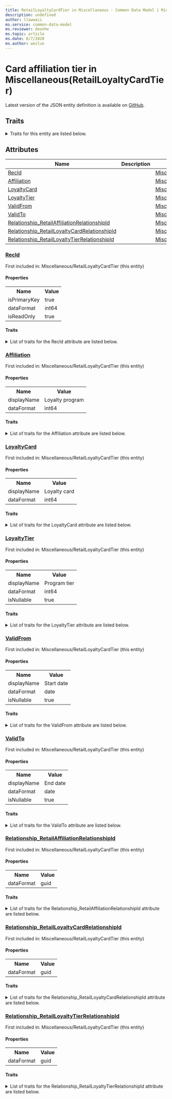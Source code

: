 ```yaml
---
title: RetailLoyaltyCardTier in Miscellaneous - Common Data Model | Microsoft Docs
description: undefined
author: llawwaii
ms.service: common-data-model
ms.reviewer: deonhe
ms.topic: article
ms.date: 8/7/2020
ms.author: weiluo
---
```


# Card affiliation tier in Miscellaneous(RetailLoyaltyCardTier)

  
 Latest version of the JSON entity definition is available on <a href="https://github.com/Microsoft/CDM/tree/master/schemaDocuments/core/operationsCommon/Tables/Commerce/CommerceCustomers/Miscellaneous/RetailLoyaltyCardTier.cdm.json" target="_blank">GitHub</a>.  

## Traits

<details>
<summary>Traits for this entity are listed below.  
</summary>

**is.identifiedBy**  
  names a specifc identity attribute to use with an entity  <table><tr><th>Parameter</th><th>Value</th><th>Data type</th><th>Explanation</th></tr><tr><td>attribute</td><td>[RetailLoyaltyCardTier/(resolvedAttributes)/RecId](#RecId)</td><td>attribute</td><td></td></tr></table>

**is.CDM.entityVersion**  
  <table><tr><th>Parameter</th><th>Value</th><th>Data type</th><th>Explanation</th></tr><tr><td>versionNumber</td><td>"1.0"</td><td>string</td><td>semantic version number of the entity</td></tr></table>

**is.application.releaseVersion**  
  <table><tr><th>Parameter</th><th>Value</th><th>Data type</th><th>Explanation</th></tr><tr><td>releaseVersion</td><td>"10.0.13.0"</td><td>string</td><td>semantic version number of the application introducing this entity</td></tr></table>

**is.localized.displayedAs**  
  Holds the list of language specific display text for an object.  <table><tr><th>Parameter</th><th>Value</th><th>Data type</th><th>Explanation</th></tr><tr><td>localizedDisplayText</td><td><table><tr><th>languageTag</th><th>displayText</th></tr><tr><td>en</td><td>Card affiliation tier</td></tr></table></td><td>entity</td><td>a reference to the constant entity holding the list of localized text</td></tr></table>

</details>

## Attributes

|Name|Description|First Included in Instance|
|---|---|---|
|[RecId](#RecId)||<a href="RetailLoyaltyCardTier.md" target="_blank">Miscellaneous/RetailLoyaltyCardTier</a>|
|[Affiliation](#Affiliation)||<a href="RetailLoyaltyCardTier.md" target="_blank">Miscellaneous/RetailLoyaltyCardTier</a>|
|[LoyaltyCard](#LoyaltyCard)||<a href="RetailLoyaltyCardTier.md" target="_blank">Miscellaneous/RetailLoyaltyCardTier</a>|
|[LoyaltyTier](#LoyaltyTier)||<a href="RetailLoyaltyCardTier.md" target="_blank">Miscellaneous/RetailLoyaltyCardTier</a>|
|[ValidFrom](#ValidFrom)||<a href="RetailLoyaltyCardTier.md" target="_blank">Miscellaneous/RetailLoyaltyCardTier</a>|
|[ValidTo](#ValidTo)||<a href="RetailLoyaltyCardTier.md" target="_blank">Miscellaneous/RetailLoyaltyCardTier</a>|
|[Relationship_RetailAffiliationRelationshipId](#Relationship_RetailAffiliationRelationshipId)||<a href="RetailLoyaltyCardTier.md" target="_blank">Miscellaneous/RetailLoyaltyCardTier</a>|
|[Relationship_RetailLoyaltyCardRelationshipId](#Relationship_RetailLoyaltyCardRelationshipId)||<a href="RetailLoyaltyCardTier.md" target="_blank">Miscellaneous/RetailLoyaltyCardTier</a>|
|[Relationship_RetailLoyaltyTierRelationshipId](#Relationship_RetailLoyaltyTierRelationshipId)||<a href="RetailLoyaltyCardTier.md" target="_blank">Miscellaneous/RetailLoyaltyCardTier</a>|

### <a href=#RecId name="RecId">RecId</a>

First included in: Miscellaneous/RetailLoyaltyCardTier (this entity)  

#### Properties

<table><tr><th>Name</th><th>Value</th></tr><tr><td>isPrimaryKey</td><td>true</td></tr><tr><td>dataFormat</td><td>int64</td></tr><tr><td>isReadOnly</td><td>true</td></tr></table>

#### Traits

<details>
<summary>List of traits for the RecId attribute are listed below.</summary>

**is.dataFormat.integer**  
**is.dataFormat.big**  
**is.identifiedBy**  
names a specifc identity attribute to use with an entity  <table><tr><th>Parameter</th><th>Value</th><th>Data type</th><th>Explanation</th></tr><tr><td>attribute</td><td>[RetailLoyaltyCardTier/(resolvedAttributes)/RecId](#RecId)</td><td>attribute</td><td></td></tr></table>

**is.readOnly**  
**is.dataFormat.integer**  
**is.dataFormat.big**  
</details>

### <a href=#Affiliation name="Affiliation">Affiliation</a>

First included in: Miscellaneous/RetailLoyaltyCardTier (this entity)  

#### Properties

<table><tr><th>Name</th><th>Value</th></tr><tr><td>displayName</td><td>Loyalty program</td></tr><tr><td>dataFormat</td><td>int64</td></tr></table>

#### Traits

<details>
<summary>List of traits for the Affiliation attribute are listed below.</summary>

**is.dataFormat.integer**  
**is.dataFormat.big**  
**is.localized.displayedAs**  
Holds the list of language specific display text for an object.  <table><tr><th>Parameter</th><th>Value</th><th>Data type</th><th>Explanation</th></tr><tr><td>localizedDisplayText</td><td><table><tr><th>languageTag</th><th>displayText</th></tr><tr><td>en</td><td>Loyalty program</td></tr></table></td><td>entity</td><td>a reference to the constant entity holding the list of localized text</td></tr></table>

**is.dataFormat.integer**  
**is.dataFormat.big**  
</details>

### <a href=#LoyaltyCard name="LoyaltyCard">LoyaltyCard</a>

First included in: Miscellaneous/RetailLoyaltyCardTier (this entity)  

#### Properties

<table><tr><th>Name</th><th>Value</th></tr><tr><td>displayName</td><td>Loyalty card</td></tr><tr><td>dataFormat</td><td>int64</td></tr></table>

#### Traits

<details>
<summary>List of traits for the LoyaltyCard attribute are listed below.</summary>

**is.dataFormat.integer**  
**is.dataFormat.big**  
**is.localized.displayedAs**  
Holds the list of language specific display text for an object.  <table><tr><th>Parameter</th><th>Value</th><th>Data type</th><th>Explanation</th></tr><tr><td>localizedDisplayText</td><td><table><tr><th>languageTag</th><th>displayText</th></tr><tr><td>en</td><td>Loyalty card</td></tr></table></td><td>entity</td><td>a reference to the constant entity holding the list of localized text</td></tr></table>

**is.dataFormat.integer**  
**is.dataFormat.big**  
</details>

### <a href=#LoyaltyTier name="LoyaltyTier">LoyaltyTier</a>

First included in: Miscellaneous/RetailLoyaltyCardTier (this entity)  

#### Properties

<table><tr><th>Name</th><th>Value</th></tr><tr><td>displayName</td><td>Program tier</td></tr><tr><td>dataFormat</td><td>int64</td></tr><tr><td>isNullable</td><td>true</td></tr></table>

#### Traits

<details>
<summary>List of traits for the LoyaltyTier attribute are listed below.</summary>

**is.dataFormat.integer**  
**is.dataFormat.big**  
**is.nullable**  
The attribute value may be set to NULL.  

**is.localized.displayedAs**  
Holds the list of language specific display text for an object.  <table><tr><th>Parameter</th><th>Value</th><th>Data type</th><th>Explanation</th></tr><tr><td>localizedDisplayText</td><td><table><tr><th>languageTag</th><th>displayText</th></tr><tr><td>en</td><td>Program tier</td></tr></table></td><td>entity</td><td>a reference to the constant entity holding the list of localized text</td></tr></table>

**is.dataFormat.integer**  
**is.dataFormat.big**  
</details>

### <a href=#ValidFrom name="ValidFrom">ValidFrom</a>

First included in: Miscellaneous/RetailLoyaltyCardTier (this entity)  

#### Properties

<table><tr><th>Name</th><th>Value</th></tr><tr><td>displayName</td><td>Start date</td></tr><tr><td>dataFormat</td><td>date</td></tr><tr><td>isNullable</td><td>true</td></tr></table>

#### Traits

<details>
<summary>List of traits for the ValidFrom attribute are listed below.</summary>

**is.dataFormat.date**  
**means.measurement.date**  
**is.nullable**  
The attribute value may be set to NULL.  

**is.localized.displayedAs**  
Holds the list of language specific display text for an object.  <table><tr><th>Parameter</th><th>Value</th><th>Data type</th><th>Explanation</th></tr><tr><td>localizedDisplayText</td><td><table><tr><th>languageTag</th><th>displayText</th></tr><tr><td>en</td><td>Start date</td></tr></table></td><td>entity</td><td>a reference to the constant entity holding the list of localized text</td></tr></table>

**is.dataFormat.date**  
</details>

### <a href=#ValidTo name="ValidTo">ValidTo</a>

First included in: Miscellaneous/RetailLoyaltyCardTier (this entity)  

#### Properties

<table><tr><th>Name</th><th>Value</th></tr><tr><td>displayName</td><td>End date</td></tr><tr><td>dataFormat</td><td>date</td></tr><tr><td>isNullable</td><td>true</td></tr></table>

#### Traits

<details>
<summary>List of traits for the ValidTo attribute are listed below.</summary>

**is.dataFormat.date**  
**means.measurement.date**  
**is.nullable**  
The attribute value may be set to NULL.  

**is.localized.displayedAs**  
Holds the list of language specific display text for an object.  <table><tr><th>Parameter</th><th>Value</th><th>Data type</th><th>Explanation</th></tr><tr><td>localizedDisplayText</td><td><table><tr><th>languageTag</th><th>displayText</th></tr><tr><td>en</td><td>End date</td></tr></table></td><td>entity</td><td>a reference to the constant entity holding the list of localized text</td></tr></table>

**is.dataFormat.date**  
</details>

### <a href=#Relationship_RetailAffiliationRelationshipId name="Relationship_RetailAffiliationRelationshipId">Relationship_RetailAffiliationRelationshipId</a>

First included in: Miscellaneous/RetailLoyaltyCardTier (this entity)  

#### Properties

<table><tr><th>Name</th><th>Value</th></tr><tr><td>dataFormat</td><td>guid</td></tr></table>

#### Traits

<details>
<summary>List of traits for the Relationship_RetailAffiliationRelationshipId attribute are listed below.</summary>

**is.dataFormat.character**  
**is.dataFormat.big**  
**is.dataFormat.array**  
**is.dataFormat.guid**  
**means.identity.entityId**  
**is.linkedEntity.identifier**  
Marks the attribute(s) that hold foreign key references to a linked (used as an attribute) entity. This attribute is added to the resolved entity to enumerate the referenced entities.  <table><tr><th>Parameter</th><th>Value</th><th>Data type</th><th>Explanation</th></tr><tr><td>entityReferences</td><td><table><tr><th>entityReference</th><th>attributeReference</th></tr><tr><td><a href="RetailAffiliation.md" target="_blank">/core/operationsCommon/Tables/Commerce/CommerceCustomers/Miscellaneous/RetailAffiliation.cdm.json/RetailAffiliation</a></td><td><a href="RetailAffiliation.md#RecId" target="_blank">RecId</a></td></tr></table></td><td>entity</td><td>a reference to the constant entity holding the list of entity references</td></tr></table>

**is.dataFormat.guid**  
**is.dataFormat.character**  
**is.dataFormat.array**  
</details>

### <a href=#Relationship_RetailLoyaltyCardRelationshipId name="Relationship_RetailLoyaltyCardRelationshipId">Relationship_RetailLoyaltyCardRelationshipId</a>

First included in: Miscellaneous/RetailLoyaltyCardTier (this entity)  

#### Properties

<table><tr><th>Name</th><th>Value</th></tr><tr><td>dataFormat</td><td>guid</td></tr></table>

#### Traits

<details>
<summary>List of traits for the Relationship_RetailLoyaltyCardRelationshipId attribute are listed below.</summary>

**is.dataFormat.character**  
**is.dataFormat.big**  
**is.dataFormat.array**  
**is.dataFormat.guid**  
**means.identity.entityId**  
**is.linkedEntity.identifier**  
Marks the attribute(s) that hold foreign key references to a linked (used as an attribute) entity. This attribute is added to the resolved entity to enumerate the referenced entities.  <table><tr><th>Parameter</th><th>Value</th><th>Data type</th><th>Explanation</th></tr><tr><td>entityReferences</td><td><table><tr><th>entityReference</th><th>attributeReference</th></tr><tr><td><a href="RetailLoyaltyCard.md" target="_blank">/core/operationsCommon/Tables/Commerce/CommerceCustomers/Miscellaneous/RetailLoyaltyCard.cdm.json/RetailLoyaltyCard</a></td><td><a href="RetailLoyaltyCard.md#RecId" target="_blank">RecId</a></td></tr></table></td><td>entity</td><td>a reference to the constant entity holding the list of entity references</td></tr></table>

**is.dataFormat.guid**  
**is.dataFormat.character**  
**is.dataFormat.array**  
</details>

### <a href=#Relationship_RetailLoyaltyTierRelationshipId name="Relationship_RetailLoyaltyTierRelationshipId">Relationship_RetailLoyaltyTierRelationshipId</a>

First included in: Miscellaneous/RetailLoyaltyCardTier (this entity)  

#### Properties

<table><tr><th>Name</th><th>Value</th></tr><tr><td>dataFormat</td><td>guid</td></tr></table>

#### Traits

<details>
<summary>List of traits for the Relationship_RetailLoyaltyTierRelationshipId attribute are listed below.</summary>

**is.dataFormat.character**  
**is.dataFormat.big**  
**is.dataFormat.array**  
**is.dataFormat.guid**  
**means.identity.entityId**  
**is.linkedEntity.identifier**  
Marks the attribute(s) that hold foreign key references to a linked (used as an attribute) entity. This attribute is added to the resolved entity to enumerate the referenced entities.  <table><tr><th>Parameter</th><th>Value</th><th>Data type</th><th>Explanation</th></tr><tr><td>entityReferences</td><td><table><tr><th>entityReference</th><th>attributeReference</th></tr><tr><td><a href="RetailLoyaltyTier.md" target="_blank">/core/operationsCommon/Tables/Commerce/CommerceCustomers/Miscellaneous/RetailLoyaltyTier.cdm.json/RetailLoyaltyTier</a></td><td><a href="RetailLoyaltyTier.md#RecId" target="_blank">RecId</a></td></tr></table></td><td>entity</td><td>a reference to the constant entity holding the list of entity references</td></tr></table>

**is.dataFormat.guid**  
**is.dataFormat.character**  
**is.dataFormat.array**  
</details>
